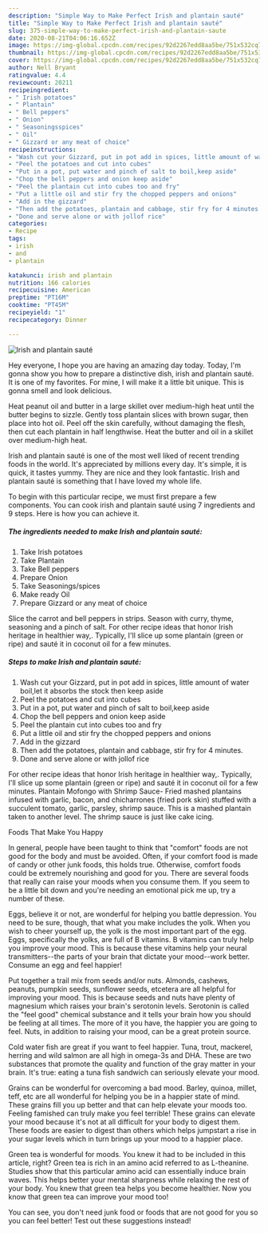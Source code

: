 ```yaml
---
description: "Simple Way to Make Perfect Irish and plantain sauté"
title: "Simple Way to Make Perfect Irish and plantain sauté"
slug: 375-simple-way-to-make-perfect-irish-and-plantain-saute
date: 2020-08-21T04:06:16.652Z
image: https://img-global.cpcdn.com/recipes/92d2267edd8aa5be/751x532cq70/irish-and-plantain-saute-recipe-main-photo.jpg
thumbnail: https://img-global.cpcdn.com/recipes/92d2267edd8aa5be/751x532cq70/irish-and-plantain-saute-recipe-main-photo.jpg
cover: https://img-global.cpcdn.com/recipes/92d2267edd8aa5be/751x532cq70/irish-and-plantain-saute-recipe-main-photo.jpg
author: Nell Bryant
ratingvalue: 4.4
reviewcount: 20211
recipeingredient:
- " Irish potatoes"
- " Plantain"
- " Bell peppers"
- " Onion"
- " Seasoningsspices"
- " Oil"
- " Gizzard or any meat of choice"
recipeinstructions:
- "Wash cut your Gizzard, put in pot add in spices, little amount of water boil,let it absorbs the stock then keep aside"
- "Peel the potatoes and cut into cubes"
- "Put in a pot, put water and pinch of salt to boil,keep aside"
- "Chop the bell peppers and onion keep aside"
- "Peel the plantain cut into cubes too and fry"
- "Put a little oil and stir fry the chopped peppers and onions"
- "Add in the gizzard"
- "Then add the potatoes, plantain and cabbage, stir fry for 4 minutes."
- "Done and serve alone or with jollof rice"
categories:
- Recipe
tags:
- irish
- and
- plantain

katakunci: irish and plantain 
nutrition: 166 calories
recipecuisine: American
preptime: "PT16M"
cooktime: "PT45M"
recipeyield: "1"
recipecategory: Dinner

---
```



![Irish and plantain sauté](https://img-global.cpcdn.com/recipes/92d2267edd8aa5be/751x532cq70/irish-and-plantain-saute-recipe-main-photo.jpg)

Hey everyone, I hope you are having an amazing day today. Today, I'm gonna show you how to prepare a distinctive dish, irish and plantain sauté. It is one of my favorites. For mine, I will make it a little bit unique. This is gonna smell and look delicious.

Heat peanut oil and butter in a large skillet over medium-high heat until the butter begins to sizzle. Gently toss plantain slices with brown sugar, then place into hot oil. Peel off the skin carefully, without damaging the flesh, then cut each plantain in half lengthwise. Heat the butter and oil in a skillet over medium-high heat.

Irish and plantain sauté is one of the most well liked of recent trending foods in the world. It's appreciated by millions every day. It's simple, it is quick, it tastes yummy. They are nice and they look fantastic. Irish and plantain sauté is something that I have loved my whole life.


To begin with this particular recipe, we must first prepare a few components. You can cook irish and plantain sauté using 7 ingredients and 9 steps. Here is how you can achieve it.

<!--inarticleads1-->

##### The ingredients needed to make Irish and plantain sauté:

1. Take  Irish potatoes
1. Take  Plantain
1. Take  Bell peppers
1. Prepare  Onion
1. Take  Seasonings/spices
1. Make ready  Oil
1. Prepare  Gizzard or any meat of choice


Slice the carrot and bell peppers in strips. Season with curry, thyme, seasoning and a pinch of salt. For other recipe ideas that honor Irish heritage in healthier way,. Typically, I&#39;ll slice up some plantain (green or ripe) and sauté it in coconut oil for a few minutes. 

<!--inarticleads2-->

##### Steps to make Irish and plantain sauté:

1. Wash cut your Gizzard, put in pot add in spices, little amount of water boil,let it absorbs the stock then keep aside
1. Peel the potatoes and cut into cubes
1. Put in a pot, put water and pinch of salt to boil,keep aside
1. Chop the bell peppers and onion keep aside
1. Peel the plantain cut into cubes too and fry
1. Put a little oil and stir fry the chopped peppers and onions
1. Add in the gizzard
1. Then add the potatoes, plantain and cabbage, stir fry for 4 minutes.
1. Done and serve alone or with jollof rice


For other recipe ideas that honor Irish heritage in healthier way,. Typically, I&#39;ll slice up some plantain (green or ripe) and sauté it in coconut oil for a few minutes. Plantain Mofongo with Shrimp Sauce- Fried mashed plantains infused with garlic, bacon, and chicharrones (fried pork skin) stuffed with a succulent tomato, garlic, parsley, shrimp sauce. This is a mashed plantain taken to another level. The shrimp sauce is just like cake icing. 

Foods That Make You Happy


In general, people have been taught to think that "comfort" foods are not good for the body and must be avoided. Often, if your comfort food is made of candy or other junk foods, this holds true. Otherwise, comfort foods could be extremely nourishing and good for you. There are several foods that really can raise your moods when you consume them. If you seem to be a little bit down and you're needing an emotional pick me up, try a number of these.

Eggs, believe it or not, are wonderful for helping you battle depression. You need to be sure, though, that what you make includes the yolk. When you wish to cheer yourself up, the yolk is the most important part of the egg. Eggs, specifically the yolks, are full of B vitamins. B vitamins can truly help you improve your mood. This is because these vitamins help your neural transmitters--the parts of your brain that dictate your mood--work better. Consume an egg and feel happier!

Put together a trail mix from seeds and/or nuts. Almonds, cashews, peanuts, pumpkin seeds, sunflower seeds, etcetera are all helpful for improving your mood. This is because seeds and nuts have plenty of magnesium which raises your brain's serotonin levels. Serotonin is called the "feel good" chemical substance and it tells your brain how you should be feeling at all times. The more of it you have, the happier you are going to feel. Nuts, in addition to raising your mood, can be a great protein source.

Cold water fish are great if you want to feel happier. Tuna, trout, mackerel, herring and wild salmon are all high in omega-3s and DHA. These are two substances that promote the quality and function of the gray matter in your brain. It's true: eating a tuna fish sandwich can seriously elevate your mood. 

Grains can be wonderful for overcoming a bad mood. Barley, quinoa, millet, teff, etc are all wonderful for helping you be in a happier state of mind. These grains fill you up better and that can help elevate your moods too. Feeling famished can truly make you feel terrible! These grains can elevate your mood because it's not at all difficult for your body to digest them. These foods are easier to digest than others which helps jumpstart a rise in your sugar levels which in turn brings up your mood to a happier place.

Green tea is wonderful for moods. You knew it had to be included in this article, right? Green tea is rich in an amino acid referred to as L-theanine. Studies show that this particular amino acid can essentially induce brain waves. This helps better your mental sharpness while relaxing the rest of your body. You knew that green tea helps you become healthier. Now you know that green tea can improve your mood too!

You can see, you don't need junk food or foods that are not good for you so you can feel better! Test out  these suggestions  instead!

